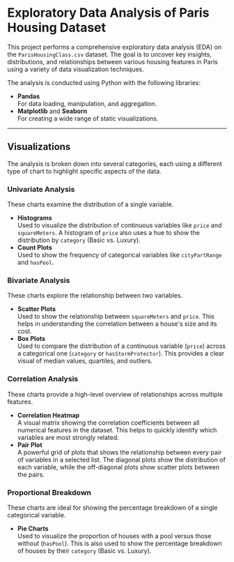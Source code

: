 # Exploratory Data Analysis of Paris Housing Dataset

This project performs a comprehensive exploratory data analysis (EDA) on the `ParisHousingClass.csv` dataset. The goal is to uncover key insights, distributions, and relationships between various housing features in Paris using a variety of data visualization techniques.

The analysis is conducted using Python with the following libraries:
- **Pandas**  
  For data loading, manipulation, and aggregation.
- **Matplotlib** and **Seaborn**  
  For creating a wide range of static visualizations.

---

## Visualizations

The analysis is broken down into several categories, each using a different type of chart to highlight specific aspects of the data.

### Univariate Analysis

These charts examine the distribution of a single variable.

- **Histograms**  
  Used to visualize the distribution of continuous variables like `price` and `squareMeters`. A histogram of `price` also uses a hue to show the distribution by `category` (Basic vs. Luxury).
- **Count Plots**  
  Used to show the frequency of categorical variables like `cityPartRange` and `hasPool`.

### Bivariate Analysis

These charts explore the relationship between two variables.

- **Scatter Plots**  
  Used to show the relationship between `squareMeters` and `price`. This helps in understanding the correlation between a house's size and its cost.
- **Box Plots**  
  Used to compare the distribution of a continuous variable (`price`) across a categorical one (`category` or `hasStormProtector`). This provides a clear visual of median values, quartiles, and outliers.

### Correlation Analysis

These charts provide a high-level overview of relationships across multiple features.

- **Correlation Heatmap**  
  A visual matrix showing the correlation coefficients between all numerical features in the dataset. This helps to quickly identify which variables are most strongly related.
- **Pair Plot**  
  A powerful grid of plots that shows the relationship between every pair of variables in a selected list. The diagonal plots show the distribution of each variable, while the off-diagonal plots show scatter plots between the pairs.

### Proportional Breakdown

These charts are ideal for showing the percentage breakdown of a single categorical variable.

- **Pie Charts**  
  Used to visualize the proportion of houses with a pool versus those without (`hasPool`). This is also used to show the percentage breakdown of houses by their `category` (Basic vs. Luxury).
